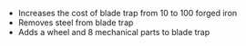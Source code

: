 - Increases the cost of blade trap from 10 to 100 forged iron
- Removes steel from blade trap
- Adds a wheel and 8 mechanical parts to blade trap
